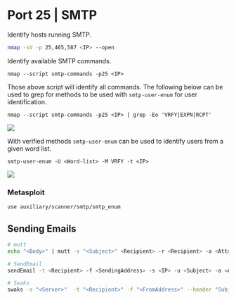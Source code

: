 # Port 25 | SMTP

Identify hosts running SMTP.

```bash
nmap -sV -p 25,465,587 <IP> --open
```

Identify available SMTP commands.

```
nmap --script smtp-commands -p25 <IP>
```

Those above script will identify all commands. The following below can be used to grep for methods to be used with `smtp-user-enum` for user identification.

```
nmap --script smtp-commands -p25 <IP> | grep -Eo 'VRFY|EXPN|RCPT'
```

![](<../../.gitbook/assets/image (1855).png>)

With verified methods `smtp-user-enum` can be used to identify users from a given word list.

```
smtp-user-enum -U <Word-list> -M VRFY -t <IP>
```

![](<../../.gitbook/assets/image (1856).png>)

### Metasploit

```
use auxiliary/scanner/smtp/smtp_enum
```

## Sending Emails

```bash
# mutt
echo "<Body>" | mutt -s "<Subject>" <Recipient> -r <Recipient> -a <Attachment>          

# SendEmail
sendEmail -t <Recipient> -f <SendingAddress> -s <IP> -u <Subject> -a <Attachment> 

# Swaks
swaks -s "<Server>"  -t "<Recipient>" -f "<FromAddress>" --header "Subject:" --body "" --attach <Attachment>
```
